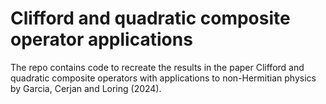 # Clifford and quadratic composite operator applications
The repo contains code to recreate the results in the paper Clifford and quadratic composite operators with applications to non-Hermitian physics by Garcia, Cerjan and Loring (2024).
